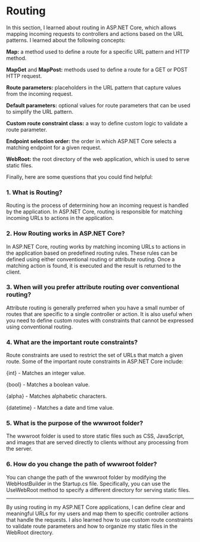 # Routing

In this section, I learned about routing in ASP.NET Core, which allows mapping incoming requests to controllers and actions based on the URL patterns. I learned about the following concepts:

<strong>Map:</strong> a method used to define a route for a specific URL pattern and HTTP method.

<strong>MapGet</strong> and <strong>MapPost:</strong> methods used to define a route for a GET or POST HTTP request.


<strong>Route parameters:</strong> placeholders in the URL pattern that capture values from the incoming request.


<strong>Default parameters:</strong> optional values for route parameters that can be used to simplify the URL pattern.


<strong>Custom route constraint class:</strong> a way to define custom logic to validate a route parameter.


<strong>Endpoint selection order:</strong> the order in which ASP.NET Core selects a matching endpoint for a given request.


<strong>WebRoot:</strong> the root directory of the web application, which is used to serve static files.


Finally, here are some questions that you could find helpful:


### 1. What is Routing?

Routing is the process of determining how an incoming request is handled by the application. In ASP.NET Core, routing is responsible for matching incoming URLs to actions in the application.


### 2. How Routing works in ASP.NET Core?

In ASP.NET Core, routing works by matching incoming URLs to actions in the application based on predefined routing rules. These rules can be defined using either conventional routing or attribute routing. Once a matching action is found, it is executed and the result is returned to the client.


### 3. When will you prefer attribute routing over conventional routing?

Attribute routing is generally preferred when you have a small number of routes that are specific to a single controller or action. It is also useful when you need to define custom routes with constraints that cannot be expressed using conventional routing.


### 4. What are the important route constraints?

Route constraints are used to restrict the set of URLs that match a given route. Some of the important route constraints in ASP.NET Core include:

{int} - Matches an integer value.

{bool} - Matches a boolean value.

{alpha} - Matches alphabetic characters.

{datetime} - Matches a date and time value.


### 5. What is the purpose of the wwwroot folder?

The wwwroot folder is used to store static files such as CSS, JavaScript, and images that are served directly to clients without any processing from the server.


### 6. How do you change the path of wwwroot folder?

You can change the path of the wwwroot folder by modifying the WebHostBuilder in the Startup.cs file. Specifically, you can use the UseWebRoot method to specify a different directory for serving static files.

-----------------------------------------------------------------------------------------------------------------------------------------------------------------------------------
By using routing in my ASP.NET Core applications, I can define clear and meaningful URLs for my users and map them to specific controller actions that handle the requests. I also learned how to use custom route constraints to validate route parameters and how to organize my static files in the WebRoot directory.
